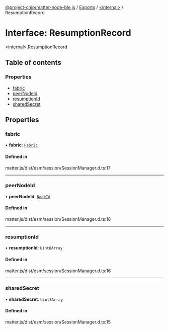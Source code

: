 [@project-chip/matter-node-ble.js](../README.md) / [Exports](../modules.md) / [\<internal\>](../modules/internal_.md) / ResumptionRecord

# Interface: ResumptionRecord

[\<internal\>](../modules/internal_.md).ResumptionRecord

## Table of contents

### Properties

- [fabric](internal_.ResumptionRecord.md#fabric)
- [peerNodeId](internal_.ResumptionRecord.md#peernodeid)
- [resumptionId](internal_.ResumptionRecord.md#resumptionid)
- [sharedSecret](internal_.ResumptionRecord.md#sharedsecret)

## Properties

### fabric

• **fabric**: [`Fabric`](../classes/internal_.Fabric.md)

#### Defined in

matter.js/dist/esm/session/SessionManager.d.ts:17

___

### peerNodeId

• **peerNodeId**: [`NodeId`](../modules/internal_.md#nodeid)

#### Defined in

matter.js/dist/esm/session/SessionManager.d.ts:18

___

### resumptionId

• **resumptionId**: `Uint8Array`

#### Defined in

matter.js/dist/esm/session/SessionManager.d.ts:16

___

### sharedSecret

• **sharedSecret**: `Uint8Array`

#### Defined in

matter.js/dist/esm/session/SessionManager.d.ts:15
